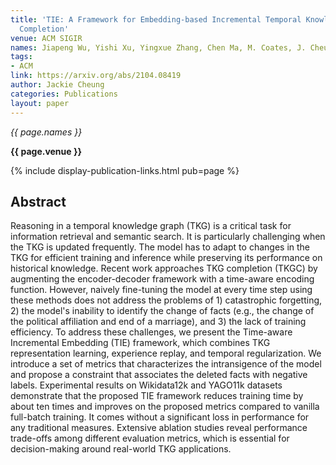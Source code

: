 ```yaml
---
title: 'TIE: A Framework for Embedding-based Incremental Temporal Knowledge Graph
  Completion'
venue: ACM SIGIR
names: Jiapeng Wu, Yishi Xu, Yingxue Zhang, Chen Ma, M. Coates, J. Cheung
tags:
- ACM
link: https://arxiv.org/abs/2104.08419
author: Jackie Cheung
categories: Publications
layout: paper
---
```


*{{ page.names }}*

**{{ page.venue }}**

{% include display-publication-links.html pub=page %}

## Abstract

Reasoning in a temporal knowledge graph (TKG) is a critical task for information retrieval and semantic search. It is particularly challenging when the TKG is updated frequently. The model has to adapt to changes in the TKG for efficient training and inference while preserving its performance on historical knowledge. Recent work approaches TKG completion (TKGC) by augmenting the encoder-decoder framework with a time-aware encoding function. However, naively fine-tuning the model at every time step using these methods does not address the problems of 1) catastrophic forgetting, 2) the model's inability to identify the change of facts (e.g., the change of the political affiliation and end of a marriage), and 3) the lack of training efficiency. To address these challenges, we present the Time-aware Incremental Embedding (TIE) framework, which combines TKG representation learning, experience replay, and temporal regularization. We introduce a set of metrics that characterizes the intransigence of the model and propose a constraint that associates the deleted facts with negative labels. Experimental results on Wikidata12k and YAGO11k datasets demonstrate that the proposed TIE framework reduces training time by about ten times and improves on the proposed metrics compared to vanilla full-batch training. It comes without a significant loss in performance for any traditional measures. Extensive ablation studies reveal performance trade-offs among different evaluation metrics, which is essential for decision-making around real-world TKG applications.